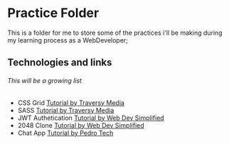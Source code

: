 # Practice Folder

This is a folder for me to store some of the practices i'll be making during my learning process as a WebDeveloper;

## Technologies and links

###### This will be a growing list

- CSS Grid [Tutorial by Traversy Media](https://www.youtube.com/watch?v=moBhzSC455o&ab_channel=TraversyMedia)
- SASS [Tutorial by Traversy Media](https://www.youtube.com/watch?v=nu5mdN2JIwM&ab_channel=TraversyMedia)
- JWT Authetication [Tutorial by Web Dev Simplified](https://www.youtube.com/watch?v=mbsmsi7l3r4&ab_channel=WebDevSimplified)
- 2048 Clone [Tutorial by Web Dev Simplified](https://www.youtube.com/watch?v=wOVEe9eawXc&ab_channel=WebDevSimplified)
- Chat App [Tutorial by Pedro Tech](https://www.youtube.com/watch?v=NU-HfZY3ATQ&ab_channel=PedroTech)